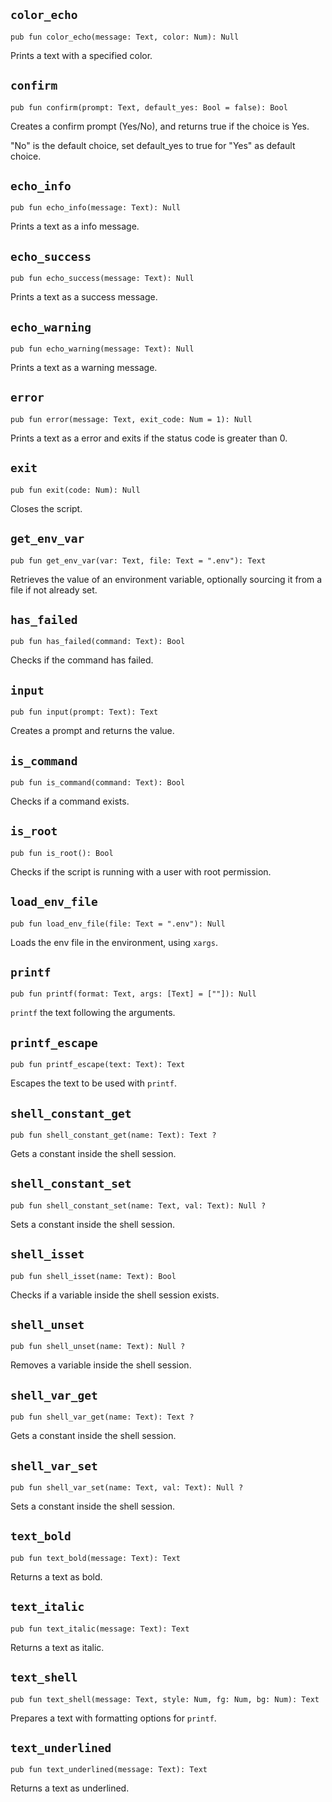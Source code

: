 ## `color_echo`
```ab
pub fun color_echo(message: Text, color: Num): Null 
```

Prints a text with a specified color.


## `confirm`
```ab
pub fun confirm(prompt: Text, default_yes: Bool = false): Bool 
```

Creates a confirm prompt (Yes/No), and returns true if the choice is Yes.

"No" is the default choice, set default_yes to true for "Yes" as default choice.


## `echo_info`
```ab
pub fun echo_info(message: Text): Null 
```

Prints a text as a info message.


## `echo_success`
```ab
pub fun echo_success(message: Text): Null 
```

Prints a text as a success message.


## `echo_warning`
```ab
pub fun echo_warning(message: Text): Null 
```

Prints a text as a warning message.


## `error`
```ab
pub fun error(message: Text, exit_code: Num = 1): Null 
```

Prints a text as a error and exits if the status code is greater than 0.


## `exit`
```ab
pub fun exit(code: Num): Null 
```

Closes the script.


## `get_env_var`
```ab
pub fun get_env_var(var: Text, file: Text = ".env"): Text 
```

Retrieves the value of an environment variable, optionally sourcing it from a file if not already set.


## `has_failed`
```ab
pub fun has_failed(command: Text): Bool 
```

Checks if the command has failed.


## `input`
```ab
pub fun input(prompt: Text): Text 
```

Creates a prompt and returns the value.


## `is_command`
```ab
pub fun is_command(command: Text): Bool 
```

Checks if a command exists.


## `is_root`
```ab
pub fun is_root(): Bool 
```

Checks if the script is running with a user with root permission.


## `load_env_file`
```ab
pub fun load_env_file(file: Text = ".env"): Null 
```

Loads the env file in the environment, using `xargs`.


## `printf`
```ab
pub fun printf(format: Text, args: [Text] = [""]): Null 
```

`printf` the text following the arguments.


## `printf_escape`
```ab
pub fun printf_escape(text: Text): Text 
```

Escapes the text to be used with `printf`.


## `shell_constant_get`
```ab
pub fun shell_constant_get(name: Text): Text ? 
```

Gets a constant inside the shell session.


## `shell_constant_set`
```ab
pub fun shell_constant_set(name: Text, val: Text): Null ? 
```

Sets a constant inside the shell session.


## `shell_isset`
```ab
pub fun shell_isset(name: Text): Bool 
```

Checks if a variable inside the shell session exists.


## `shell_unset`
```ab
pub fun shell_unset(name: Text): Null ? 
```

Removes a variable inside the shell session.


## `shell_var_get`
```ab
pub fun shell_var_get(name: Text): Text ? 
```

Gets a constant inside the shell session.


## `shell_var_set`
```ab
pub fun shell_var_set(name: Text, val: Text): Null ? 
```

Sets a constant inside the shell session.


## `text_bold`
```ab
pub fun text_bold(message: Text): Text 
```

Returns a text as bold.


## `text_italic`
```ab
pub fun text_italic(message: Text): Text 
```

Returns a text as italic.


## `text_shell`
```ab
pub fun text_shell(message: Text, style: Num, fg: Num, bg: Num): Text 
```

Prepares a text with formatting options for `printf`.


## `text_underlined`
```ab
pub fun text_underlined(message: Text): Text 
```

Returns a text as underlined.


